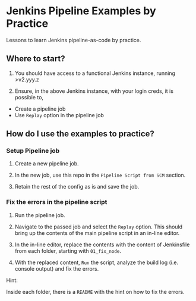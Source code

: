 # Jenkins Pipeline Examples by Practice
Lessons to learn Jenkins pipeline-as-code by practice.

## Where to start?
1. You should have access to a functional Jenkins instance, running >v2.yyy.z

2. Ensure, in the above Jenkins instance, with your login creds, it is possible to,

* Create a pipeline job
* Use `Replay` option in the pipeline job

## How do I use the examples to practice?

### Setup Pipeline job
1. Create a new pipeline job.

2. In the new job, use this repo in the `Pipeline Script from SCM` section.

3. Retain the rest of the config as is and save the job.

### Fix the errors in the pipeline script

1. Run the pipeline job. 

2. Navigate to the passed job and select the `Replay` option. This should bring up the contents of the main pipeline script in an in-line editor.

3. In the in-line editor, replace the contents with the content of Jenkinsfile from each folder, starting with `01_fix_node`.

4. With the replaced content, `Run` the script, analyze the build log (i.e. console output) and fix the errors.

Hint:

Inside each folder, there is a `README` with the hint on how to fix the errors.















